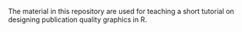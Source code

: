 

The material in this repository are used for teaching a short tutorial
on designing publication quality graphics in R.

